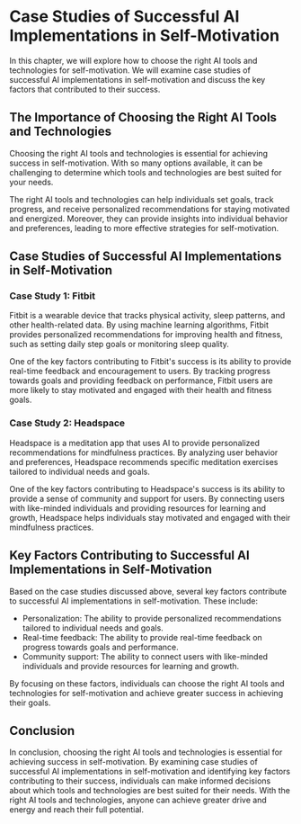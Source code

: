 Case Studies of Successful AI Implementations in Self-Motivation
=============================================================================================================================================

In this chapter, we will explore how to choose the right AI tools and technologies for self-motivation. We will examine case studies of successful AI implementations in self-motivation and discuss the key factors that contributed to their success.

The Importance of Choosing the Right AI Tools and Technologies
--------------------------------------------------------------

Choosing the right AI tools and technologies is essential for achieving success in self-motivation. With so many options available, it can be challenging to determine which tools and technologies are best suited for your needs.

The right AI tools and technologies can help individuals set goals, track progress, and receive personalized recommendations for staying motivated and energized. Moreover, they can provide insights into individual behavior and preferences, leading to more effective strategies for self-motivation.

Case Studies of Successful AI Implementations in Self-Motivation
----------------------------------------------------------------

### Case Study 1: Fitbit

Fitbit is a wearable device that tracks physical activity, sleep patterns, and other health-related data. By using machine learning algorithms, Fitbit provides personalized recommendations for improving health and fitness, such as setting daily step goals or monitoring sleep quality.

One of the key factors contributing to Fitbit's success is its ability to provide real-time feedback and encouragement to users. By tracking progress towards goals and providing feedback on performance, Fitbit users are more likely to stay motivated and engaged with their health and fitness goals.

### Case Study 2: Headspace

Headspace is a meditation app that uses AI to provide personalized recommendations for mindfulness practices. By analyzing user behavior and preferences, Headspace recommends specific meditation exercises tailored to individual needs and goals.

One of the key factors contributing to Headspace's success is its ability to provide a sense of community and support for users. By connecting users with like-minded individuals and providing resources for learning and growth, Headspace helps individuals stay motivated and engaged with their mindfulness practices.

Key Factors Contributing to Successful AI Implementations in Self-Motivation
----------------------------------------------------------------------------

Based on the case studies discussed above, several key factors contribute to successful AI implementations in self-motivation. These include:

* Personalization: The ability to provide personalized recommendations tailored to individual needs and goals.
* Real-time feedback: The ability to provide real-time feedback on progress towards goals and performance.
* Community support: The ability to connect users with like-minded individuals and provide resources for learning and growth.

By focusing on these factors, individuals can choose the right AI tools and technologies for self-motivation and achieve greater success in achieving their goals.

Conclusion
----------

In conclusion, choosing the right AI tools and technologies is essential for achieving success in self-motivation. By examining case studies of successful AI implementations in self-motivation and identifying key factors contributing to their success, individuals can make informed decisions about which tools and technologies are best suited for their needs. With the right AI tools and technologies, anyone can achieve greater drive and energy and reach their full potential.
